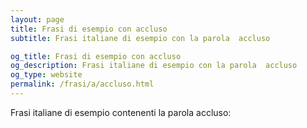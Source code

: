 ```yaml
---
layout: page
title: Frasi di esempio con accluso 
subtitle: Frasi italiane di esempio con la parola  accluso

og_title: Frasi di esempio con accluso 
og_description: Frasi italiane di esempio con la parola  accluso
og_type: website
permalink: /frasi/a/accluso.html
---
```


Frasi italiane di esempio contenenti la parola accluso:


